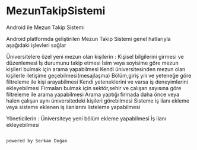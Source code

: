 # MezunTakipSistemi
Android ile Mezun Takip Sistemi

Android platformda geliştirilen Mezun Takip Sistemi genel hatlarıyla aşağıdaki işlevleri sağlar

Üniversitelere özel yeni mezun olan kişilerin : 
Kişisel bilgilerini girmesi ve düzenlemesi
İş durumunu takip etmesi
İsim veya soyisime göre mezun kişileri bulmak için arama yapabilmesi
Kendi üniversitesinden mezun olan kişilerle iletişime geçebilmesi(mesajlaşma)
Bölüm,giriş yılı ve yeteneğe göre filtreleme ile kişi arayabilmesi
Kendi yeteneklerini ve varsa iş deneyimlerini ekleyebilmesi
Firmaları bulmak için sektör,sehir ve çalışan sayısına göre filtreleme ile arama yapabilmesi
Arama yaptığı firmada daha önce veya halen çalışan aynı üniversitedeki kişileri görebilmesi
Sisteme iş ilanı ekleme veya sisteme eklenen iş ilanlarını listeleme yapabilmesi

Yöneticilerin :
Üniversiteye yeni bölüm ekleme yapabilmesi
İş ilanı ekleyebilmesi








                                                                                      powered by Serkan Doğan


